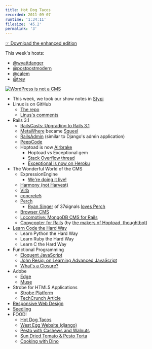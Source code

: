 ```yaml
---
title: Hot Dog Tacos
recorded: 2011-09-07
runtime: '1:34:11'
filesize: '45.2'
permalink: '3'
---
```


[☞ Download the enhanced edition](http://jawgrind.s3.amazonaws.com/Jawgrind-Episode-3.m4a)

This week's hosts:

- [@wyattdanger](https://twitter.com/wyattdanger)
- [@postpostmodern](https://twitter.com/postpostmodern)
- [@calem](https://twitter.com/calem)
- [@trey](https://twitter.com/trey)

[![WordPress is not a CMS](http://jawgrind.s3.amazonaws.com/Jawgrind-Episode-3.jpg)](http://trey.cc/post/136160816/ceci-nes-pas-une-cms)

- This week, we took our show notes in [Stypi](http://www.stypi.com)
- Linux is on GitHub
    - [The repo](https://github.com/torvalds/linux)
    - [Linus's comments](http://blueparen.com/node/12)
- Rails 3.1
    - [RailsCasts: Upgrading to Rails 3.1](http://railscasts.com/episodes/282-upgrading-to-rails-3-1)
    - [MetaWhere](http://metautonomo.us/projects/metawhere/) became [Squeel](http://metautonomo.us/projects/squeel/)
    - [RailsAdmin](https://github.com/sferik/rails_admin) (similar to Django's admin application)
    - [PeepCode](http://peepcode.com/products/meet-rails-3-ii)
    - Hoptoad is now [Airbrake](http://airbrakeapp.com/)
        - Hoptoad vs Exceptional gem
        - [Stack Overflow thread](http://wyttdn.gr/x)
        - [Exceptional is now on Heroku](http://addons.heroku.com/exceptional)
- The Wonderful World of the CMS
    - ExpressionEngine
        - [We're doing it live!](http://www.youtube.com/watch?v=fXZj4Wy58Pk)
    - [Harmony (not Harvest)](http://get.harmonyapp.com/)
    - [Virb](http://virb.com/)
    - [concrete5](http://www.concrete5.org/)
    - [Perch](http://grabaperch.com/)
        - [Ryan Singer](http://feltpresence.com/) of 37signals [loves Perch](https://twitter.com/rjs/status/75963354220478464)
    - [Browser CMS](http://www.browsercms.org/)
    - [Locomotive: MongoDB CMS for Rails](http://www.locomotivecms.com/)
    - [Copycopter for Rails](https://copycopter.com/) (by [the makers of Hoptoad, thoughtbot](http://thoughtbot.com/))
- [Learn Code the Hard Way](http://learncodethehardway.org/)
    - Learn Python the Hard Way
    - Learn Ruby the Hard Way
    - Learn C the Hard Way
- Functional Programming
    - [Eloquent JavaScript](http://eloquentjavascript.net/chapter6.html)
    - [John Resig: on Learning Advanced JavaScript](http://ejohn.org/apps/learn/)
    - [What's a Closure?](http://nathansjslessons.appspot.com/)
- Adobe
    - [Edge](http://labs.adobe.com/technologies/edge/)
    - [Muse](http://muse.adobe.com/)
- Strobe for HTML5 Applications
    - [Strobe Platform](http://www.strobecorp.com/products-platform/)
    - [TechCrunch Article](http://techcrunch.com/2011/09/01/strobe-launches-game-changing-html5-app-platform/)
- [Responsive Web Design](http://trey.cc/post/9844209995/responsive-web-design)
- [Seedling](http://preview.seedlinglog.com/)
- FOOD!
    - [Hot Dog Tacos](http://eggandtoast.com/wyattdanger/card/8/)
    - [West Egg Website (django)](http://westeggcafe.com/)
    - [Pesto with Cashews and Walnuts](http://eggandtoast.com/trey/card/207/)
    - [Sun Dried Tomato &amp; Pesto Torta](http://www.epicurious.com/recipes/food/views/Sun-Dried-Tomato-and-Pesto-Torta-102634)
    - [Cooking with Dino](http://mlkshk.com/p/4ITI)
